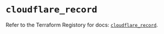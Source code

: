 # `cloudflare_record`

Refer to the Terraform Registory for docs: [`cloudflare_record`](https://registry.terraform.io/providers/cloudflare/cloudflare/4.21.0/docs/resources/record).
